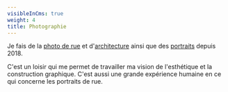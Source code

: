 ```yaml
---
visibleInCms: true
weight: 4
title: Photographie
---
```

Je fais de la [photo de rue](/galleries/street/) et d'[architecture](/galleries/architecture/) ainsi que des [portraits](/galleries/portraits/) depuis
2018.

C'est un loisir qui me permet de travailler ma vision de l'esthétique et la construction graphique. C'est aussi une grande
expérience humaine en ce qui concerne les portraits de rue.
